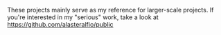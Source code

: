 These projects mainly serve as my reference for larger-scale projects. If you're interested in my "serious" work, take a look at https://github.com/alasteralfio/public
